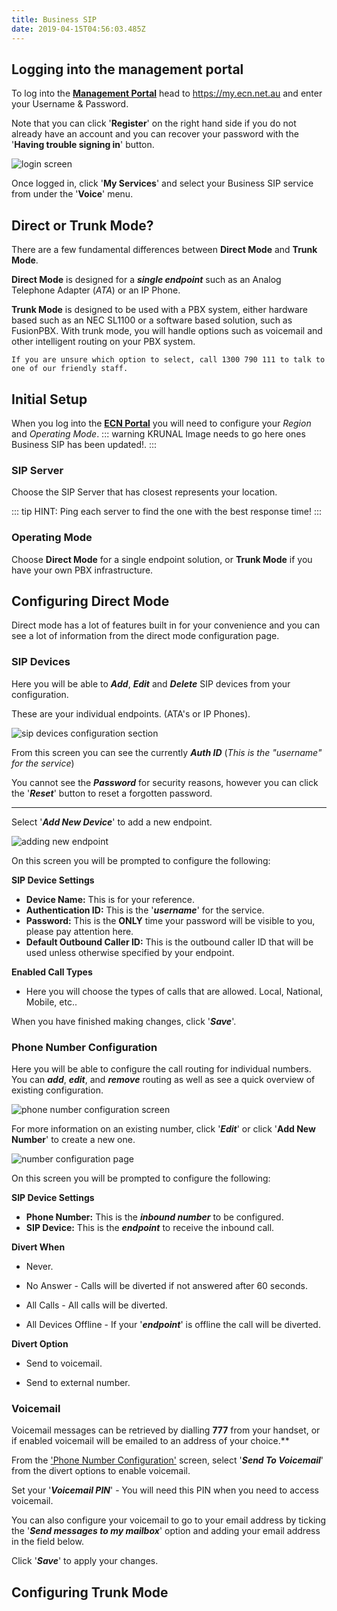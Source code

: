 ```yaml
---
title: Business SIP
date: 2019-04-15T04:56:03.485Z
---
```

## Logging into the management portal

To log into the [**Management Portal**](https://my.ecn.net.au) head to https://my.ecn.net.au and enter your Username & Password.

Note that you can click '**Register**' on the right hand side if you do not already have an account and you can recover your password with the '**Having trouble signing in**' button.

![login screen](/images/screen-shot-2019-04-15-at-2.49.17-pm.png)

Once logged in, click '**My Services**' and select your Business SIP service from under the '**Voice**' menu.

## Direct or Trunk Mode?

There are a few fundamental differences between **Direct Mode** and **Trunk Mode**.

**Direct Mode** is designed for a _**single endpoint**_ such as an Analog Telephone Adapter (_ATA_) or an IP Phone.

**Trunk Mode** is designed to be used with a PBX system, either hardware based such as an NEC SL1100 or a software based solution, such as FusionPBX.
With trunk mode, you will handle options such as voicemail and other intelligent routing on your PBX system.

`If you are unsure which option to select, call 1300 790 111 to talk to one of our friendly staff.`

## Initial Setup

When you log into the [**ECN Portal**](https://my.ecn.net.au) you will need to configure your _Region_ and _Operating Mode_.
::: warning KRUNAL
Image needs to go here ones Business SIP has been updated!.
:::

### SIP Server

Choose the SIP Server that has closest represents your location.

::: tip HINT:
Ping each server to find the one with the best response time!
:::

### Operating Mode

Choose **Direct Mode** for a single endpoint solution, or **Trunk Mode** if you have your own PBX infrastructure.

## Configuring Direct Mode

Direct mode has a lot of features built in for your convenience and you can see a lot of information from the direct mode configuration page.

### SIP Devices

Here you will be able to _**Add**_, _**Edit**_ and _**Delete**_ SIP devices from your configuration.

These are your individual endpoints. (ATA's or IP Phones).

![sip devices configuration section](/images/business_sip_direct_sip_devices.png)

From this screen you can see the currently **_Auth ID_** (_This is the "username" for the service_)

You cannot see the **_Password_** for security reasons, however you can click the '**_Reset_**' button to reset a forgotten password.

- - -

Select '**_Add New Device_**' to add a new endpoint.

![adding new endpoint](/images/business_sip_direct_new_device.png)

On this screen you will be prompted to configure the following:

**SIP Device Settings**

* **Device Name:** This is for your reference.
* **Authentication ID:** This is the '_**username**_' for the service.
* **Password:** This is the **ONLY** time your password will be visible to you, please pay attention here.
* **Default Outbound Caller ID:** This is the outbound caller ID that will be used unless otherwise specified by your endpoint.

**Enabled Call Types**

* Here you will choose the types of calls that are allowed. Local, National, Mobile, etc..

When you have finished making changes, click '_**Save**_'.

### Phone Number Configuration

Here you will be able to configure the call routing for individual numbers. You can _**add**_, _**edit**_, and _**remove**_ routing as well as see a quick overview of existing configuration.

![phone number configuration screen](/images/business_sip_direct_phone_numbers.png)

For more information on an existing number, click '_**Edit**_' or click '**Add New Number**' to create a new one.

![number configuration page](/images/business_sip_direct_number_configuration2.png)

On this screen you will be prompted to configure the following:

**SIP Device Settings**

* **Phone Number:** This is the _**inbound number**_ to be configured.
* **SIP Device:** This is the _**endpoint**_ to receive the inbound call.

**Divert When**


- Never.

- No Answer - Calls will be diverted if not answered after 60 seconds.

- All Calls - All calls will be diverted.

- All Devices Offline - If your '**_endpoint_**' is offline the call will be diverted.


**Divert Option**


- Send to voicemail.

- Send to external number.

### **Voicemail**

Voicemail messages can be retrieved by dialling **777** from your handset, or if enabled voicemail will be emailed to an address of your choice.**

From the ['Phone Number Configuration'](#phone-number-configuration) screen, select '**_Send To Voicemail_**' from the divert options to enable voicemail.

Set your '**_Voicemail PIN_**' - You will need this PIN when you need to access voicemail.

You can also configure your voicemail to go to your email address by ticking the '**_Send messages to my mailbox_**' option and adding your email address in the field below.

Click '**_Save_**' to apply your changes.


## Configuring Trunk Mode

